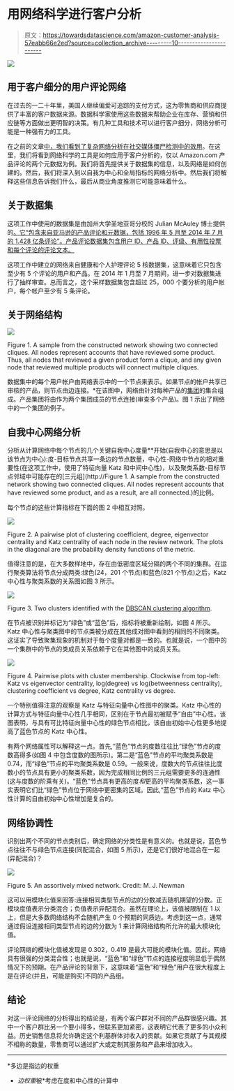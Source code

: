 # 用网络科学进行客户分析

> 原文：<https://towardsdatascience.com/amazon-customer-analysis-57eabb66e2ed?source=collection_archive---------10----------------------->

![](img/80d9a58b882147f88868a65d9973be3e.png)

## 用于客户细分的用户评论网络

在过去的一二十年里，美国人继续偏爱可追踪的支付方式，这为零售商和供应商提供了丰富的客户数据来源。数据科学家使用这些数据来帮助企业在库存、营销和供应链等方面做出更明智的决策。有几种工具和技术可以进行客户细分，网络分析可能是一种强有力的工具。

在之前的文章[中，我们看到了复杂网络分析在社交媒体僵尸检测中的效用](https://chatbotslife.com/bot-detection-with-network-science-dde6525005f2)。在这里，我们将看到网络科学的工具是如何应用于客户分析的，仅以 Amazon.com 产品评论的两个元数据为例。我们将首先提供关于数据集的信息，以及网络是如何创建的。然后，我们将深入到以自我为中心和全局指标的网络分析中。然后我们将解释这些信息告诉我们什么，最后从商业角度推测它可能意味着什么。

## 关于数据集

这项工作中使用的数据集是由加州大学圣地亚哥分校的 Julian McAuley 博士提供的[。它“包含来自亚马逊的产品评论和元数据，包括 1996 年 5 月至 2014 年 7 月的 1.428 亿条评论”。产品评论数据集包含用户 ID、产品 ID、评级、有用性投票和每个评论的评论文本。](http://jmcauley.ucsd.edu/data/amazon/)

这项工作中建立的网络来自健康和个人护理评论 5 核数据集，这意味着它只包含至少有 5 个评论的用户和产品。在 2014 年 1 月至 7 月期间，进一步对数据集进行了抽样审查。总而言之，这个采样数据集包含超过 25，000 个要分析的用户帐户，每个帐户至少有 5 条评论。

## 关于网络结构

![](img/eef8bc090452a51788a894f0498a653f.png)

Figure 1\. A sample from the constructed network showing two connected cliques. All nodes represent accounts that have reviewed some product. Thus, all nodes that reviewed a given product form a clique, and any given node that reviewed multiple products will connect multiple cliques.

数据集中的每个用户帐户由网络表示中的一个节点来表示。如果节点的帐户共享已审核的产品，则节点由边连接。*在该图中，网络由针对每种产品的[集团](https://en.wikipedia.org/wiki/Clique_(graph_theory))的集合组成。产品集团将由作为两个集团成员的节点连接(审查多个产品)。图 1 示出了网络中的一个集团的例子。

## 自我中心网络分析

分析从计算网络中每个节点的几个关键自我中心度量**开始(自我中心的意思是以该节点为中心):度-目标节点共享一条边的节点数量，中心性-网络中节点的相对重要性(在这项工作中，使用了特征向量 Katz 和中间中心性)，以及聚类系数-目标节点邻域中可能存在的[三元组](http://Figure 1\. A sample from the constructed network showing two connected cliques. All nodes represent accounts that have reviewed some product, and as a result, are all connected.)的比例。

每个节点的这些计算指标在下面的图 2 中相互对照。

![](img/f68457981185e729eb698c3bfeee2eb7.png)

Figure 2\. A pairwise plot of clustering coefficient, degree, eigenvector centrality and Katz centrality of each node in the review network. The plots in the diagonal are the probability density functions of the metric.

值得注意的是，在大多数样地中，存在由低密度区域分隔的两个不同的集群。在运行聚类算法将节点分成两类:绿色(24，201 个节点)和蓝色(821 个节点)之后，Katz 中心性与聚类系数的关系图如图 3 所示。

![](img/da531a79578d75a5b9fdd696b21d010a.png)

Figure 3\. Two clusters identified with the [DBSCAN clustering algorithm](https://scikit-learn.org/stable/modules/clustering.html#dbscan).

在节点被识别并标记为“绿色”或“蓝色”后，指标将被重新绘制，如图 4 所示。Katz 中心性与聚类图中的节点类被分成在其他成对图中看到的相同的不同聚类。这证实了导致聚集现象的机制对于每个度量对都是一致的。也就是说，一个图中的一个集群中的节点的类成员关系依赖于它在其他图中的成员关系。

![](img/7835720f6917882af451f53933095f3c.png)

Figure 4\. Pairwise plots with cluster membership. Clockwise from top-left: Katz vs eigenvector centrality, log(degree) vs log(betweenness centrality), clustering coefficient vs degree, Katz centrality vs degree.

一个特别值得注意的观察是 Katz 与特征向量中心性图中的聚类。Katz 中心性的计算方式与特征向量中心性几乎相同，区别在于节点最初被赋予“自由”中心性。该图表明，与具有可比特征向量中心性的绿色节点相比，该自由初始中心性更多地提高了蓝色节点的 Katz 中心性。

有两个网络属性可以解释这一点。首先,“蓝色”节点的度数往往比“绿色”节点的度数高得多(如图 4 中包含度数的图所示)。第二是“蓝色”节点的平均聚类系数是 0.74，而“绿色”节点的平均聚类系数是 0.59。一般来说，度数大的节点往往比度数小的节点具有更小的聚类系数，因为完成相同比例的三元组需要更多的连通性(这与度数的阶乘有关)。“蓝色”节点具有更高的度*和*更高的平均聚类系数，这一事实表明它们比“绿色”节点位于网络中更密集的区域。因此,“蓝色”节点的 Katz 中心性计算的自由初始中心性增加是复合的。

## 网络协调性

识别出两个不同的节点类别后，确定网络的分类性是有意义的。也就是说，蓝色节点往往不与绿色节点连接(同配混合，如图 5 所示)，还是它们很好地混合在一起(异配混合)？

![](img/1e98156198188e890c105dff7513aabb.png)

Figure 5\. An assortively mixed network. Credit: M. J. Newman

这可以用模块化值来回答:连接相同类型节点的边的分数减去随机期望的分数。正模块度值表示分类混合；负值表示异配混合。虽然在理论上，该值被限制在 1 以上，但是大多数网络结构不会随机产生 0 个预期的同质边。考虑到这一点，通常通过假设连接相同类型节点的边的分数为 1 来计算网络结构所允许的最大模块化值。

评论网络的模块化值被发现是 0.302，0.419 是最大可能的模块化值。因此，网络具有很强的分类混合性；也就是说，“蓝色”和“绿色”节点的连接程度明显低于偶然情况下的预期。在产品评论的背景下，这意味着“蓝色”和“绿色”用户在很大程度上是在评论(并且，可能是购买)不同的产品组。

## 结论

对这一评论网络的分析得出的结论是，有两个客户群对不同的产品群很感兴趣。其中一个客户群比另一个要小得多，但联系更加紧密，这表明它代表了更多的小众利益。历史销售信息将允许确定这个利基群体对收入的贡献。如果它贡献了与其规模不相称的数量，零售商可以通过扩大或定制其服务和产品来增加收入。

___________________________________________________________________

*多边是指边的权重

* *边权重*被*考虑在度和中心性的计算中
